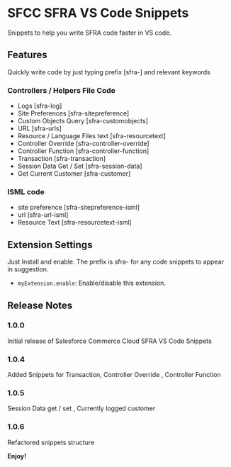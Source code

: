 # SFCC SFRA VS Code Snippets

Snippets to help you write SFRA code faster in VS code.

## Features

Quickly write code by just typing prefix [sfra-] and relevant keywords

### Controllers / Helpers File Code
- Logs [sfra-log]
- Site Preferences [sfra-sitepreference]
- Custom Objects Query [sfra-customobjects]
- URL [sfra-urls]
- Resource / Language Files text [sfra-resourcetext]
- Controller Override [sfra-controller-override]
- Controller Function [sfra-controller-function]
- Transaction [sfra-transaction]
- Session Data Get / Set [sfra-session-data]
- Get Current Customer [sfra-customer]

### ISML code 
- site preference [sfra-sitepreference-isml]
- url [sfra-url-isml]
- Resource Text [sfra-resourcetext-isml]

## Extension Settings

Just Install and enable. The prefix is sfra- for any code snippets to appear in suggestion. 


* `myExtension.enable`: Enable/disable this extension.



## Release Notes


### 1.0.0

Initial release of Salesforce Commerce Cloud SFRA VS Code Snippets

### 1.0.4

Added Snippets for Transaction, Controller Override , Controller Function


### 1.0.5

Session Data get / set , Currently logged customer 

### 1.0.6

Refactored snippets structure


**Enjoy!**
